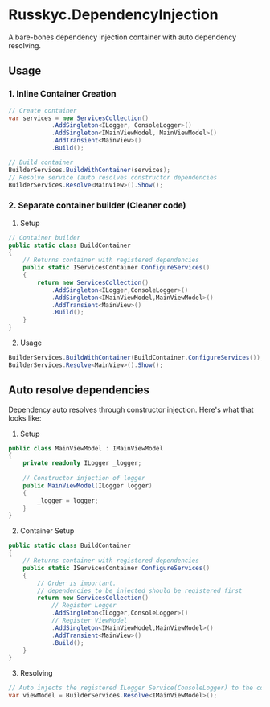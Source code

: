 # Russkyc.DependencyInjection

A bare-bones dependency injection container with auto dependency resolving.

## Usage

### 1. Inline Container Creation

```csharp
// Create container
var services = new ServicesCollection()
            .AddSingleton<ILogger, ConsoleLogger>()
            .AddSingleton<IMainViewModel, MainViewModel>()
            .AddTransient<MainView>()
            .Build();

// Build container
BuilderServices.BuildWithContainer(services);
// Resolve service (auto resolves constructor dependencies
BuilderServices.Resolve<MainView>().Show();
```

### 2. Separate container builder (Cleaner code)

1. Setup
```csharp
// Container builder
public static class BuildContainer
{
    // Returns container with registered dependencies
    public static IServicesContainer ConfigureServices()
    {
        return new ServicesCollection()
            .AddSingleton<ILogger,ConsoleLogger>()
            .AddSingleton<IMainViewModel,MainViewModel>()
            .AddTransient<MainView>()
            .Build();
    }
}
```
2. Usage

```csharp
BuilderServices.BuildWithContainer(BuildContainer.ConfigureServices());
BuilderServices.Resolve<MainView>().Show();
```

## Auto resolve dependencies
Dependency auto resolves through constructor injection. Here's what that looks like:

1. Setup

```csharp
public class MainViewModel : IMainViewModel
{
    private readonly ILogger _logger;
    
    // Constructor injection of logger
    public MainViewModel(ILogger logger)
    {
        _logger = logger;
    }
}
```

2. Container Setup

```csharp
public static class BuildContainer
{
    // Returns container with registered dependencies
    public static IServicesContainer ConfigureServices()
    {
        // Order is important.
        // dependencies to be injected should be registered first
        return new ServicesCollection()
            // Register Logger
            .AddSingleton<ILogger,ConsoleLogger>()
            // Register ViewModel
            .AddSingleton<IMainViewModel,MainViewModel>()
            .AddTransient<MainView>()
            .Build();
    }
}
```

3. Resolving

```csharp
// Auto injects the registered ILogger Service(ConsoleLogger) to the constructor
var viewModel = BuilderServices.Resolve<IMainViewModel>();
```